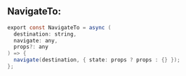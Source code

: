 NavigateTo:
-----------

```java
export const NavigateTo = async (
  destination: string,
  navigate: any,
  props?: any
) => {
  navigate(destination, { state: props ? props : {} });
};
```